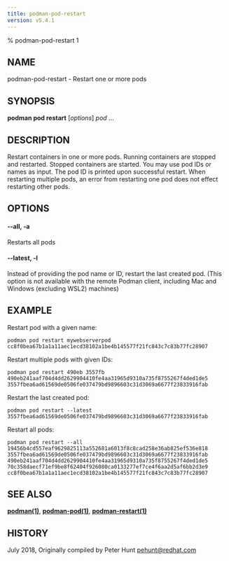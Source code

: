 ```yaml
---
title: podman-pod-restart
version: v5.4.1
---
```


% podman-pod-restart 1

## NAME
podman\-pod\-restart - Restart one or more pods

## SYNOPSIS
**podman pod restart** [*options*] *pod* ...

## DESCRIPTION
Restart containers in one or more pods. Running containers are stopped and restarted.
Stopped containers are started. You may use pod IDs or names as input.
The pod ID is printed upon successful restart.
When restarting multiple pods, an error from restarting one pod does not effect restarting other pods.

## OPTIONS

#### **--all**, **-a**

Restarts all pods

#### **--latest**, **-l**

Instead of providing the pod name or ID, restart the last created pod. (This option is not available with the remote Podman client, including Mac and Windows (excluding WSL2) machines)

## EXAMPLE

Restart pod with a given name:
```
podman pod restart mywebserverpod
cc8f0bea67b1a1a11aec1ecd38102a1be4b145577f21fc843c7c83b77fc28907
```

Restart multiple pods with given IDs:
```
podman pod restart 490eb 3557fb
490eb241aaf704d4dd2629904410fe4aa31965d9310a735f8755267f4ded1de5
3557fbea6ad61569de0506fe037479bd9896603c31d3069a6677f23833916fab
```

Restart the last created pod:
```
podman pod restart --latest
3557fbea6ad61569de0506fe037479bd9896603c31d3069a6677f23833916fab
```

Restart all pods:
```
podman pod restart --all
19456b4cd557eaf9629825113a552681a6013f8c8cad258e36ab825ef536e818
3557fbea6ad61569de0506fe037479bd9896603c31d3069a6677f23833916fab
490eb241aaf704d4dd2629904410fe4aa31965d9310a735f8755267f4ded1de5
70c358daecf71ef9be8f62404f926080ca0133277ef7ce4f6aa2d5af6bb2d3e9
cc8f0bea67b1a1a11aec1ecd38102a1be4b145577f21fc843c7c83b77fc28907
```
## SEE ALSO
**[podman(1)](podman.1.md)**, **[podman-pod(1)](podman-pod.1.md)**, **[podman-restart(1)](podman-restart.1.md)**

## HISTORY
July 2018, Originally compiled by Peter Hunt <pehunt@redhat.com>
